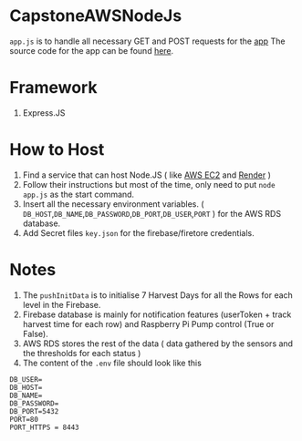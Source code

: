 # CapstoneAWSNodeJs  
`app.js` is to handle all necessary GET and POST requests for the [app](https://agroreach.netlify.app)
The source code for the app can be found [here](https://github.com/Stygian84/CapstoneWebApp/tree/master).

# Framework
1. Express.JS

# How to Host
1. Find a service that can host Node.JS ( like [AWS EC2](https://aws.amazon.com/pm/ec2/) and [Render](https://render.com) )
2. Follow their instructions but most of the time, only need to put `node app.js` as the start command.
3. Insert all the necessary environment variables. ( `DB_HOST`,`DB_NAME`,`DB_PASSWORD`,`DB_PORT`,`DB_USER`,`PORT` ) for the AWS RDS database.
5. Add Secret files `key.json` for the firebase/firetore credentials. 

# Notes
1. The `pushInitData` is to initialise 7 Harvest Days for all the Rows for each level in the Firebase.
2. Firebase database is mainly for notification features (userToken + track harvest time for each row) and Raspberry Pi Pump control (True or False).
3. AWS RDS stores the rest of the data ( data gathered by the sensors and the thresholds for each status )
4. The content of the `.env` file should look like this
```
DB_USER=
DB_HOST=
DB_NAME=
DB_PASSWORD=
DB_PORT=5432
PORT=80
PORT_HTTPS = 8443
```
